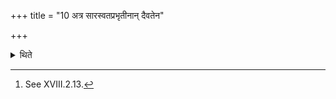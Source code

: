 +++
title = "10 अत्र सारस्वतप्रभृतीनान् दैवतेन"

+++

<details><summary>थिते</summary>

10. At this time (the Adhvaryu) performs the ritual of the pieces of those animals the first of which is for Sarasvat.[^1]  

[^1]: See XVIII.2.13. 
</details>
